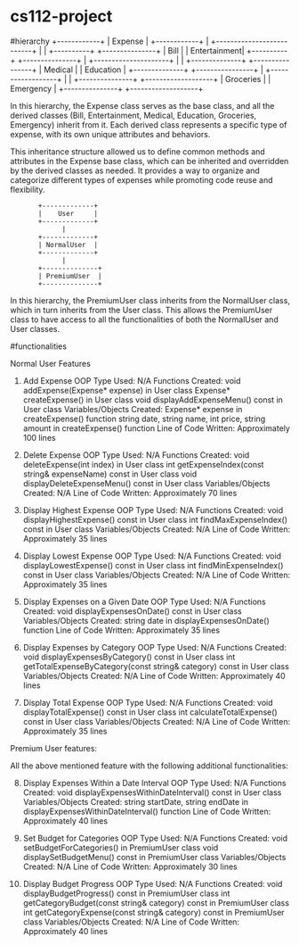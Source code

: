# cs112-project
#hierarchy
					+------------+
					|  Expense   |
					+------------+
					       |
				    +--------------------------+
				    |                          |
				+----------+            +---------------+
				|  Bill    |            |  Entertainment|
				+----------+            +---------------+
					       |
					+---------------------+
					|                     |
				   +--------------+     +----------------+
				   |  Medical     |     |    Education   |
				   +--------------+     +----------------+
					       |
					+------------------+
					|                  |
				   +---------------+   +-------------------+
				   |  Groceries    |   |     Emergency     |
				   +---------------+   +-------------------+
                            
In this hierarchy, the Expense class serves as the base class, 
and all the derived classes (Bill, Entertainment, Medical, Education,
Groceries, Emergency) inherit from it. Each derived class represents 
a specific type of expense, with its own unique attributes and behaviors.

This inheritance structure allowed us to define common methods and 
attributes in the Expense base class, which can be inherited and 
overridden by the derived classes as needed. It provides a way to 
organize and categorize different types of expenses while promoting code reuse and flexibility.


           +-------------+
           |    User     |
           +-------------+
                 |
           +-------------+
           | NormalUser  |
           +-------------+
                 |
           +--------------+
           | PremiumUser  |
           +--------------+
           
 In this hierarchy, the PremiumUser class inherits from the 
 NormalUser class, which in turn inherits from the User class. This allows the 
 PremiumUser class to have access to all the functionalities of both the NormalUser and User classes.
 
 #functionalities
 
 Normal User Features
 
1. Add Expense
OOP Type Used: N/A
Functions Created:
void addExpense(Expense* expense) in User class
Expense* createExpense() in User class
void displayAddExpenseMenu() const in User class
Variables/Objects Created:
Expense* expense in createExpense() function
string date, string name, int price, string amount in createExpense() function
Line of Code Written: Approximately 100 lines


2. Delete Expense
OOP Type Used: N/A
Functions Created:
void deleteExpense(int index) in User class
int getExpenseIndex(const string& expenseName) const in User class
void displayDeleteExpenseMenu() const in User class
Variables/Objects Created: N/A
Line of Code Written: Approximately 70 lines


3. Display Highest Expense
OOP Type Used: N/A
Functions Created:
void displayHighestExpense() const in User class
int findMaxExpenseIndex() const in User class
Variables/Objects Created: N/A
Line of Code Written: Approximately 35 lines


4. Display Lowest Expense
OOP Type Used: N/A
Functions Created:
void displayLowestExpense() const in User class
int findMinExpenseIndex() const in User class
Variables/Objects Created: N/A
Line of Code Written: Approximately 35 lines


5. Display Expenses on a Given Date
OOP Type Used: N/A
Functions Created:
void displayExpensesOnDate() const in User class
Variables/Objects Created:
string date in displayExpensesOnDate() function
Line of Code Written: Approximately 35 lines


6. Display Expenses by Category
OOP Type Used: N/A
Functions Created:
void displayExpensesByCategory() const in User class
int getTotalExpenseByCategory(const string& category) const in User class
Variables/Objects Created: N/A
Line of Code Written: Approximately 40 lines


7. Display Total Expense
OOP Type Used: N/A
Functions Created:
void displayTotalExpense() const in User class
int calculateTotalExpense() const in User class
Variables/Objects Created: N/A
Line of Code Written: Approximately 35 lines

Premium User features:

All the above mentioned feature with the following additional functionalities:

8. Display Expenses Within a Date Interval
OOP Type Used: N/A
Functions Created:
void displayExpensesWithinDateInterval() const in User class
Variables/Objects Created:
string startDate, string endDate in displayExpensesWithinDateInterval() function
Line of Code Written: Approximately 40 lines
  
 9. Set Budget for Categories
OOP Type Used: N/A
Functions Created:
void setBudgetForCategories() in PremiumUser class
void displaySetBudgetMenu() const in PremiumUser class
Variables/Objects Created: N/A
Line of Code Written: Approximately 30 lines
10. Display Budget Progress
OOP Type Used: N/A
Functions Created:
void displayBudgetProgress() const in PremiumUser class
int getCategoryBudget(const string& category) const in PremiumUser class
int getCategoryExpense(const string& category) const in PremiumUser class
Variables/Objects Created: N/A
Line of Code Written: Approximately 40 lines

 
